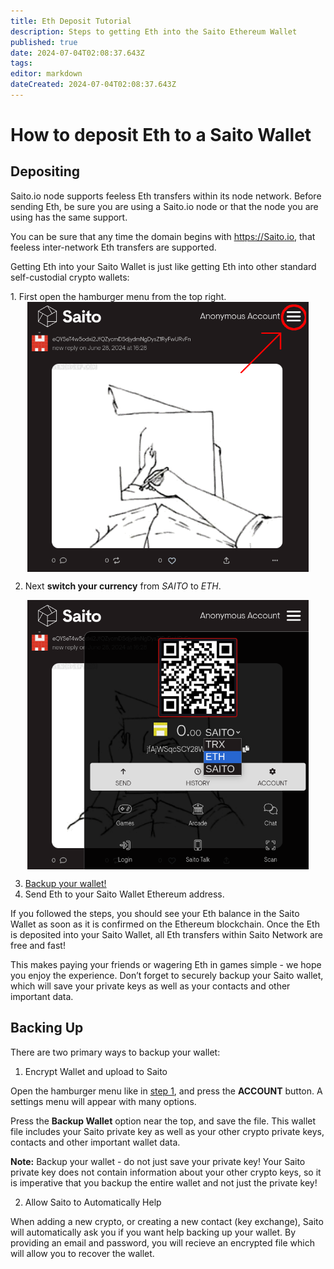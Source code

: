 ```yaml
---
title: Eth Deposit Tutorial
description: Steps to getting Eth into the Saito Ethereum Wallet
published: true
date: 2024-07-04T02:08:37.643Z
tags: 
editor: markdown
dateCreated: 2024-07-04T02:08:37.643Z
---
```


# How to deposit Eth to a Saito Wallet

## Depositing

Saito.io node supports feeless Eth transfers within its node network. Before sending Eth, be sure you are using a Saito.io node or that the node you are using has the same support.

You can be sure that any time the domain begins with https://Saito.io, that feeless inter-network Eth transfers are supported.

Getting Eth into your Saito Wallet is just like getting Eth into other standard self-custodial crypto wallets:
<br>

<div id="step1"> 1. First open the hamburger menu from the top right.</div>

<div style="display: flex; justify-content: center;">
  <img src="/hamburger-circled.png" width=450px alt="Hamburger menu in top right of Saito application opens the wallet.">
</div>

2. Next **switch your currency** from *SAITO* to *ETH*. 

<div style="display: flex; justify-content: center;">
  <img src="/select-eth.png" width=450px alt="dropdown menu in Saito wallet reveals more cryptocurrencies.">
</div>

3. <a href="#backup">Backup your wallet!</a>
4. Send Eth to your Saito Wallet Ethereum address.


If you followed the steps, you should see your Eth balance in the Saito Wallet as soon as it is confirmed on the Ethereum blockchain. Once the Eth is deposited into your Saito Wallet, all Eth transfers within Saito Network are free and fast!

This makes paying your friends or wagering Eth in games simple - we hope you enjoy the experience. Don’t forget to securely backup your Saito wallet, which will save your private keys as well as your contacts and other important data.

## <div id="backup">Backing Up</div>

There are two primary ways to backup your wallet:

1. Encrypt Wallet and upload to Saito

Open the hamburger menu like in <a href="#step1">step 1</a>, and press the **ACCOUNT** button. A settings menu will appear with many options.

Press the **Backup Wallet** option near the top, and save the file. This wallet file includes your Saito private key as well as your other crypto private keys, contacts and other important wallet data.

**Note:** Backup your wallet - do not just save your private key! Your Saito private key does not contain information about your other crypto keys, so it is imperative that you backup the entire wallet and not just the private key!

2. Allow Saito to Automatically Help

When adding a new crypto, or creating a new contact (key exchange), Saito will automatically ask you if you want help backing up your wallet. By providing an email and password, you will recieve an encrypted file which will allow you to recover the wallet.